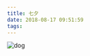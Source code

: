 ```yaml
---
title: 七夕
date: 2018-08-17 09:51:59
tags:
---
```


![dog](http://wx4.sinaimg.cn/large/005DUSWoly1fucu5ioklsj30u00u0gnr.jpg)